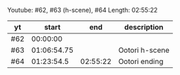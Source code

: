 Youtube: #62, #63 (h-scene), #64
Length: 02:55:22

| yt   | start      | end      | description
| ---- | ---        | ---      | --------------
| \#62 | 00:00:00   |          | 
| \#63 | 01:06:54.75|          | Ootori h-scene 
| \#64 | 01:23:54.5 | 02:55:22 | Ootori ending
   <!--  02:55:22 -->
   <!-- -01:31:28 -->
   <!-- =01:23:54 -->
